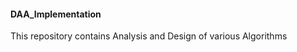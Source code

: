 <h4> DAA_Implementation</h4>
<p>This repository contains Analysis and Design of various Algorithms  </p>
